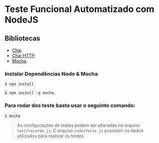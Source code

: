# Teste Funcional Automatizado com NodeJS

## Bibliotecas
* [Chai](https://www.chaijs.com/api/)
* [Chai HTTP](https://www.chaijs.com/plugins/chai-http/);
* [Mocha](https://mochajs.org/).

### Instalar Dependências Node & Mocha
``
$ npm install
``


``
$ npm install -g mocha
``
### Para rodar dos teste basta usar o seguinte comando:
``
$ mocha
``

> As configurações de testes podem ser alteradas no arquivo ``test/recorde.js``. O arquivo ``indexTeste.js`` possuem os dados utilizados para realizar os testes.
